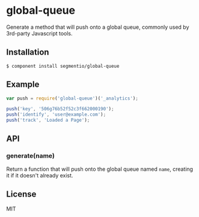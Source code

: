 
# global-queue

  Generate a method that will push onto a global queue, commonly used by 3rd-party Javascript tools.

## Installation

    $ component install segmentio/global-queue

## Example

```js
var push = require('global-queue')('_analytics');

push('key', '506g76b52f52c3f662000190');
push('identify', 'user@example.com');
push('track', 'Loaded a Page');
```

## API

### generate(name)
  
  Return a function that will push onto the global queue named `name`, creating it if it doesn't already exist.
  
## License

  MIT
